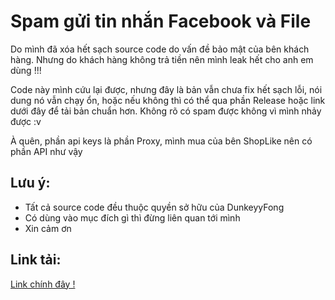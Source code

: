 <h1>Spam gửi tin nhắn Facebook và File</h1>
<p>Do mình đã xóa hết sạch source code do vấn đề bảo mật của bên khách hàng. Nhưng do khách hàng không trả tiền nên mình leak hết cho anh em dùng !!!</p>
<p>Code này mình cứu lại được, nhưng đây là bản vẫn chưa fix hết sạch lỗi, nói dung nó vẫn chạy ổn, hoặc nếu không thì có thể qua phần Release hoặc link dưới đây để tải bản chuẩn hơn. Không rõ có spam được không vì mình nhảy được :v</p>
<p>À quên, phần api keys là phần Proxy, mình mua của bên ShopLike nên có phần API như vậy</p>
<h2>Lưu ý:</h2>
<ul>
  <li>Tất cả source code đều thuộc quyền sở hữu của DunkeyyFong</li>
  <li>Có dùng vào mục đích gì thì đừng liên quan tới mình</li>
  <li>Xin cảm ơn</li>
</ul>
<h2>Link tải:</h2>
<a href="https://github.com/dunkeyyfong/Tool-Send-File-and-Messenger/releases/tag/v1.0">Link chính đây !</a>
